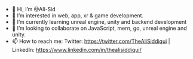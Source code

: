 - 👋 Hi, I’m @Ali-Sid
- 👀 I’m interested in web, app, xr & game development.
- 🌱 I’m currently learning unreal engine, unity and backend development
- 💞️ I’m looking to collaborate on JavaScript, mern, go, unreal engine and unity.
- 📫 How to reach me: Twitter: https://twitter.com/TheAliSiddiqui | LinkedIn: https://www.linkedin.com/in/thealisiddiqui/

<!---
Ali-Sid/Ali-Sid is a ✨ special ✨ repository because its `README.md` (this file) appears on your GitHub profile.
You can click the Preview link to take a look at your changes.
--->
